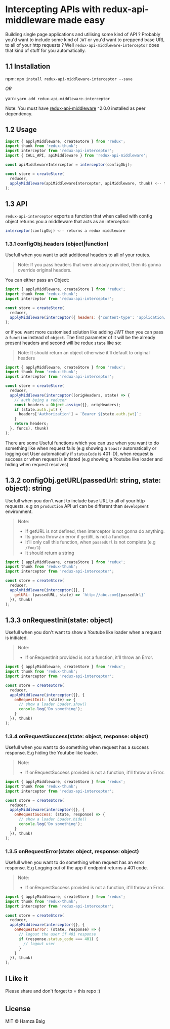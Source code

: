 # Intercepting APIs with redux-api-middleware made easy

Building single page applications and utilising some kind of API ? Probably you'd want to 
include some kind of `JWT` or you'd want to preppend base URL to all of your http requests ?
Well `redux-api-middleware-interceptor` does that kind of stuff for you automatically.

## 1.1 Installation
npm: `npm install redux-api-middleware-interceptor --save`

*OR*

yarn: `yarn add redux-api-middleware-interceptor`

Note: You must have [redux-api-middleware](https://github.com/agraboso/redux-api-middleware) ^2.0.0 installed as peer dependency.

## 1.2 Usage
```js
import { applyMiddleware, createStore } from 'redux';
import thunk from 'redux-thunk';
import interceptor from 'redux-api-interceptor';
import { CALL_API, apiMiddleware } from 'redux-api-middleware';

const apiMiddlewareInterceptor = interceptor(configObj);

const store = createStore(
  reducer,
  applyMiddleware(apiMiddlewareInterceptor, apiMiddleware, thunk) <-- the interceptor must be before apiMiddleware
);
```


## 1.3 API

`redux-api-interceptor` exports a function that when called with config object returns you a middleware that acts as an interceptor:

```js
interceptor(configObj) <-- returns a redux middleware
```
### 1.3.1 configObj.headers (object|function)

Usefull when you want to add additional headers to all of your routes.

> Note: If you pass headers that were already provided, then its gonna override original headers.

You can either pass an Object:

```js
import { applyMiddleware, createStore } from 'redux';
import thunk from 'redux-thunk';
import interceptor from 'redux-api-interceptor';

const store = createStore(
  reducer,
  applyMiddleware(interceptor({ headers: {'content-type': 'application/json'}), thunk)
);
```

or if you want more customised solution like adding JWT then you can pass a `function` instead of `object`. The first parameter of it will be the already present headers and second will be redux `state` like so:

> Note: It should return an object otherwise it'll default to original headers

```js
import { applyMiddleware, createStore } from 'redux';
import thunk from 'redux-thunk';
import interceptor from 'redux-api-interceptor';

const store = createStore(
  reducer,
  applyMiddleware(interceptor((origHeaders, state) => {
    // auth being a reducer
    const headers = Object.assign({}, origHeaders);
    if (state.auth.jwt) {
      headers['Authorization'] = `Bearer ${state.auth.jwt}`;
    }
    return headers;
  }, funcs), thunk)
);
```


There are some Useful functions which you can use when you want to do something like when request fails (e.g showing a `toastr` automatically or logging out User automatically if `statusCode` is 401 :D), when request is success or when request is initiated (e.g showing a Youtube like loader and hiding when request resolves)

## 1.3.2 configObj.getURL(passedUrl: string, state: object): string

Usefull when you don't want to include base URL to all of your http requests. e.g on `production` API url can be different than `development` environment.

> Note: 
>  - If getURL is not defined, then interceptor is not gonna do anything.
>  - Its gonna throw an error if `getURL` is not a function.
>  - It'll only call this function, when `passedUrl` is not complete (e.g `/foo/1`)
>  - It should return a string


```js
import { applyMiddleware, createStore } from 'redux';
import thunk from 'redux-thunk';
import interceptor from 'redux-api-interceptor';

const store = createStore(
  reducer,
  applyMiddleware(interceptor({}, {
    getURL: (passedURL, state) => `http://abc.com${passedUrl}`
  }), thunk)
);
```

## 1.3.3 onRequestInit(state: object)

Usefull when you don't want to show a Youtube like loader when a request is initiated.

> Note: 
> - If onRequestInit provided is not a function, it'll throw an Error.

```js
import { applyMiddleware, createStore } from 'redux';
import thunk from 'redux-thunk';
import interceptor from 'redux-api-interceptor';

const store = createStore(
  reducer,
  applyMiddleware(interceptor({}, {
    onRequestInit: (state) => {
      // show a loader Loader.show()
   	  console.log('Do something');
    }
  }), thunk)
);
```

### 1.3.4 onRequestSuccess(state: object, response: object)

Usefull when you want to do something when request has a success response. E.g hiding the Youtube like loader.

> Note: 
> - If onRequestSuccess provided is not a function, it'll throw an Error.

```js
import { applyMiddleware, createStore } from 'redux';
import thunk from 'redux-thunk';
import interceptor from 'redux-api-interceptor';

const store = createStore(
  reducer,
  applyMiddleware(interceptor({}, {
    onRequestSuccess: (state, response) => {
      // show a loader Loader.hide()
   	  console.log('Do something');
    }
  }), thunk)
);
```

### 1.3.5 onRequestError(state: object, response: object)

Usefull when you want to do something when request has an error response. E.g Logging out of the app if endpoint returns a 401 code.

> Note: 
> - If onRequestSuccess provided is not a function, it'll throw an Error.

```js
import { applyMiddleware, createStore } from 'redux';
import thunk from 'redux-thunk';
import interceptor from 'redux-api-interceptor';

const store = createStore(
  reducer,
  applyMiddleware(interceptor({}, {
    onRequestError: (state, response) => {
      // logout the user if 401 response
      if (response.status_code === 401) {
        // logout user
      }
    }
  }), thunk)
);
```

## I Like it

Please share and don't forget to ⭐️ this repo :)

## License

MIT © Hamza Baig